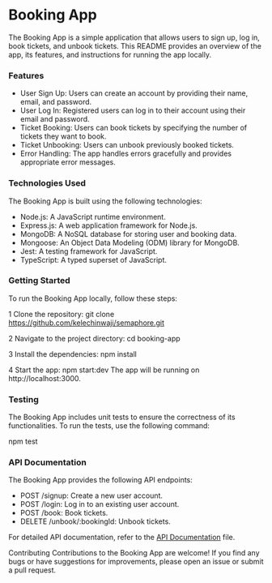 # Booking App

The Booking App is a simple application that allows users to sign up, log in, book tickets, and unbook tickets. This README provides an overview of the app, its features, and instructions for running the app locally.

### Features
* User Sign Up: Users can create an account by providing their name, email, and password.
* User Log In: Registered users can log in to their account using their email and password.
* Ticket Booking: Users can book tickets by specifying the number of tickets they want to book.
* Ticket Unbooking: Users can unbook previously booked tickets.
* Error Handling: The app handles errors gracefully and provides appropriate error messages.

### Technologies Used
The Booking App is built using the following technologies:

* Node.js: A JavaScript runtime environment.
* Express.js: A web application framework for Node.js.
* MongoDB: A NoSQL database for storing user and booking data.
* Mongoose: An Object Data Modeling (ODM) library for MongoDB.
* Jest: A testing framework for JavaScript.
* TypeScript: A typed superset of JavaScript.

### Getting Started
To run the Booking App locally, follow these steps:

1 Clone the repository:
git clone https://github.com/kelechinwaji/semaphore.git

2 Navigate to the project directory:
cd booking-app

3 Install the dependencies:
npm install

4 Start the app:
npm start:dev
The app will be running on http://localhost:3000.

### Testing
The Booking App includes unit tests to ensure the correctness of its functionalities. To run the tests, use the following command:

npm test


### API Documentation
The Booking App provides the following API endpoints:

* POST /signup: Create a new user account.
* POST /login: Log in to an existing user account.
* POST /book: Book tickets.
* DELETE /unbook/:bookingId: Unbook tickets.

For detailed API documentation, refer to the [API Documentation](https://documenter.getpostman.com/view/19095516/2s93sW8b8j) file.

Contributing
Contributions to the Booking App are welcome! If you find any bugs or have suggestions for improvements, please open an issue or submit a pull request.